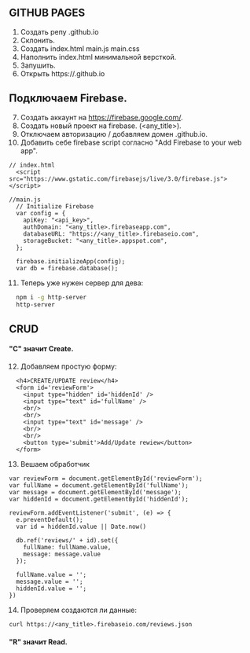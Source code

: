 ## GITHUB PAGES
1. Cоздать репу <username>.github.io
2. Склонить.
3. Создaть index.html main.js main.css
4. Наполнить index.html минимальной версткой.
5. Запушить.
6. Открыть https://<username>.github.io

## Подключаем Firebase.
7. Создать аккаунт на https://firebase.google.com/.
8. Создать новый проект на firebase. (<any_title>).
9. Отключаем авторизацию / добавляем домен <username>.github.io.
10. Добавить себе firebase script согласно "Add Firebase to your web app".

```
// index.html
  <script src="https://www.gstatic.com/firebasejs/live/3.0/firebase.js"></script>

//main.js
  // Initialize Firebase
  var config = {
    apiKey: "<api_key>",
    authDomain: "<any_title>.firebaseapp.com",
    databaseURL: "https://<any_title>.firebaseio.com",
    storageBucket: "<any_title>.appspot.com",
  };

  firebase.initializeApp(config);
  var db = firebase.database();
```

11. Теперь уже нужен сервер для дева:

```bash
  npm i -g http-server
  http-server
```

## CRUD
#### "C" значит Сreate.
12. Добавляем простую форму:

```
  <h4>CREATE/UPDATE review</h4>
  <form id='reviewForm'>
    <input type="hidden" id='hiddenId' />
    <input type="text" id='fullName' />
    <br/>
    <br/>
    <input type="text" id='message' />
    <br/>
    <br/>
    <button type='submit'>Add/Update rewiew</button>
  </form>
```

13. Вешаем обработчик

```
var reviewForm = document.getElementById('reviewForm');
var fullName = document.getElementById('fullName');
var message = document.getElementById('message');
var hiddenId = document.getElementById('hiddenId');

reviewForm.addEventListener('submit', (e) => {
  e.preventDefault();
  var id = hiddenId.value || Date.now()

  db.ref('reviews/' + id).set({
    fullName: fullName.value,
    message: message.value
  });

  fullName.value = '';
  message.value = '';
  hiddenId.value = '';
})
```

14. Проверяем создаются ли данные:

```
curl https://<any_title>.firebaseio.com/reviews.json
```

#### "R" значит Read.



